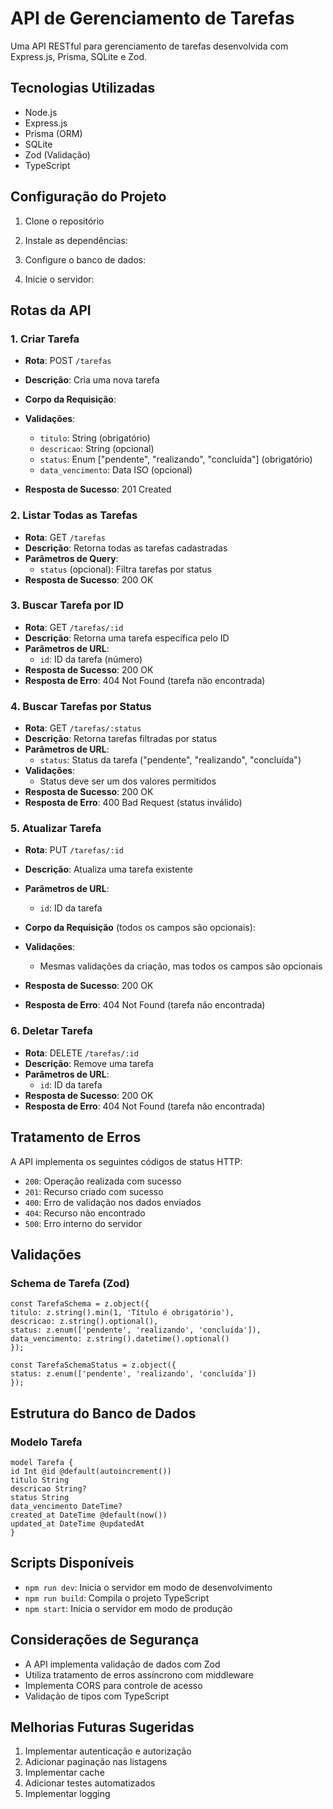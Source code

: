 # API de Gerenciamento de Tarefas

Uma API RESTful para gerenciamento de tarefas desenvolvida com Express.js, Prisma, SQLite e Zod.

## Tecnologias Utilizadas

- Node.js
- Express.js
- Prisma (ORM)
- SQLite
- Zod (Validação)
- TypeScript

## Configuração do Projeto

1. Clone o repositório
2. Instale as dependências:

3. Configure o banco de dados:

4. Inicie o servidor:


## Rotas da API

### 1. Criar Tarefa
- **Rota**: POST `/tarefas`
- **Descrição**: Cria uma nova tarefa
- **Corpo da Requisição**:

- **Validações**:
  - `titulo`: String (obrigatório)
  - `descricao`: String (opcional)
  - `status`: Enum ["pendente", "realizando", "concluída"] (obrigatório)
  - `data_vencimento`: Data ISO (opcional)
- **Resposta de Sucesso**: 201 Created

### 2. Listar Todas as Tarefas
- **Rota**: GET `/tarefas`
- **Descrição**: Retorna todas as tarefas cadastradas
- **Parâmetros de Query**:
  - `status` (opcional): Filtra tarefas por status
- **Resposta de Sucesso**: 200 OK


### 3. Buscar Tarefa por ID
- **Rota**: GET `/tarefas/:id`
- **Descrição**: Retorna uma tarefa específica pelo ID
- **Parâmetros de URL**:
  - `id`: ID da tarefa (número)
- **Resposta de Sucesso**: 200 OK
- **Resposta de Erro**: 404 Not Found (tarefa não encontrada)

### 4. Buscar Tarefas por Status
- **Rota**: GET `/tarefas/:status`
- **Descrição**: Retorna tarefas filtradas por status
- **Parâmetros de URL**:
  - `status`: Status da tarefa ("pendente", "realizando", "concluída")
- **Validações**:
  - Status deve ser um dos valores permitidos
- **Resposta de Sucesso**: 200 OK
- **Resposta de Erro**: 400 Bad Request (status inválido)

### 5. Atualizar Tarefa
- **Rota**: PUT `/tarefas/:id`
- **Descrição**: Atualiza uma tarefa existente
- **Parâmetros de URL**:
  - `id`: ID da tarefa
- **Corpo da Requisição** (todos os campos são opcionais):

- **Validações**:
  - Mesmas validações da criação, mas todos os campos são opcionais
- **Resposta de Sucesso**: 200 OK
- **Resposta de Erro**: 404 Not Found (tarefa não encontrada)

### 6. Deletar Tarefa
- **Rota**: DELETE `/tarefas/:id`
- **Descrição**: Remove uma tarefa
- **Parâmetros de URL**:
  - `id`: ID da tarefa
- **Resposta de Sucesso**: 200 OK
- **Resposta de Erro**: 404 Not Found (tarefa não encontrada)

## Tratamento de Erros

A API implementa os seguintes códigos de status HTTP:

- `200`: Operação realizada com sucesso
- `201`: Recurso criado com sucesso
- `400`: Erro de validação nos dados enviados
- `404`: Recurso não encontrado
- `500`: Erro interno do servidor

## Validações

### Schema de Tarefa (Zod)
```
const TarefaSchema = z.object({
titulo: z.string().min(1, 'Título é obrigatório'),
descricao: z.string().optional(),
status: z.enum(['pendente', 'realizando', 'concluída']),
data_vencimento: z.string().datetime().optional()
});

```


```
const TarefaSchemaStatus = z.object({
status: z.enum(['pendente', 'realizando', 'concluída'])
});

```

## Estrutura do Banco de Dados
### Modelo Tarefa
```
model Tarefa {
id Int @id @default(autoincrement())
titulo String
descricao String?
status String
data_vencimento DateTime?
created_at DateTime @default(now())
updated_at DateTime @updatedAt
}
```


## Scripts Disponíveis

- `npm run dev`: Inicia o servidor em modo de desenvolvimento
- `npm run build`: Compila o projeto TypeScript
- `npm start`: Inicia o servidor em modo de produção

## Considerações de Segurança

- A API implementa validação de dados com Zod
- Utiliza tratamento de erros assíncrono com middleware
- Implementa CORS para controle de acesso
- Validação de tipos com TypeScript

## Melhorias Futuras Sugeridas

1. Implementar autenticação e autorização
2. Adicionar paginação nas listagens
3. Implementar cache
4. Adicionar testes automatizados
5. Implementar logging